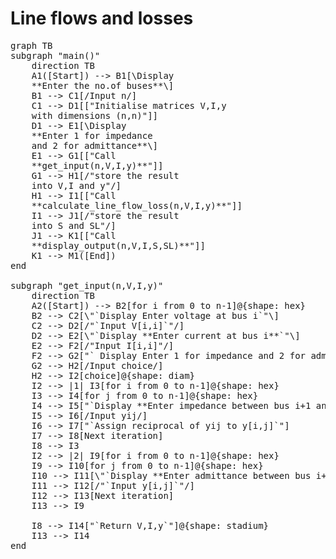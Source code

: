 <script type="module">
	import mermaid from 'https://cdn.jsdelivr.net/npm/mermaid@11.4/dist/mermaid.esm.min.mjs';
	mermaid.initialize({
		startOnLoad: true,
		theme: 'light'
	});
</script>

# Line flows and losses


<pre class="mermaid">
graph TB
subgraph "main()"
    direction TB
    A1([Start]) --> B1[\Display 
    **Enter the no.of buses**\]
    B1 --> C1[/Input n/]
    C1 --> D1[["Initialise matrices V,I,y 
    with dimensions (n,n)"]]
    D1 --> E1[\Display
    **Enter 1 for impedance 
    and 2 for admittance**\]
    E1 --> G1[["Call 
    **get_input(n,V,I,y)**"]]
    G1 --> H1[/"store the result 
    into V,I and y"/]
    H1 --> I1[["Call 
    **calculate_line_flow_loss(n,V,I,y)**"]]
    I1 --> J1[/"store the result
    into S and SL"/]
    J1 --> K1[["Call 
    **display_output(n,V,I,S,SL)**"]]
    K1 --> M1([End])
end

subgraph "get_input(n,V,I,y)"
    direction TB
    A2([Start]) --> B2[for i from 0 to n-1]@{shape: hex}
    B2 --> C2[\"`Display Enter voltage at bus i`"\]
    C2 --> D2[/"`Input V[i,i]`"/]
    D2 --> E2[\"`Display **Enter current at bus i**`"\]
    E2 --> F2[/"Input I[i,i]"/]
    F2 --> G2["` Display Enter 1 for impedance and 2 for admittance`"]
    G2 --> H2[/Input choice/]
    H2 --> I2[choice]@{shape: diam}
    I2 --> |1| I3[for i from 0 to n-1]@{shape: hex}
    I3 --> I4[for j from 0 to n-1]@{shape: hex}
    I4 --> I5["`Display **Enter impedance between bus i+1 and j+1**`"]@{shape: lean-left}
    I5 --> I6[/Input yij/]
    I6 --> I7["`Assign reciprocal of yij to y[i,j]`"]
    I7 --> I8[Next iteration]
    I8 --> I3
    I2 --> |2| I9[for i from 0 to n-1]@{shape: hex}
    I9 --> I10[for j from 0 to n-1]@{shape: hex}
    I10 --> I11[\"`Display **Enter admittance between bus i+1 and j+1**`"\]
    I11 --> I12[/"`Input y[i,j]`"/]
    I12 --> I13[Next iteration]
    I13 --> I9

    I8 --> I14["`Return V,I,y`"]@{shape: stadium}
    I13 --> I14
end
</pre>
